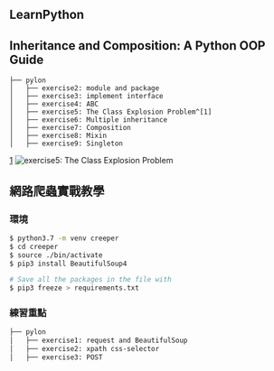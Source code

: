 LearnPython
---

## Inheritance and Composition: A Python OOP Guide

```
├── pylon
│   ├── exercise2: module and package
│   ├── exercise3: implement interface
│   ├── exercise4: ABC
│   ├── exercise5: The Class Explosion Problem^[1]
│   ├── exercise6: Multiple inheritance
│   ├── exercise7: Composition
│   ├── exercise8: Mixin
│   ├── exercise9: Singleton
```

[1](.)
![exercise5: The Class Explosion Problem](https://files.realpython.com/media/ic-class-explosion.a3d42b8c9b91.jpg)

## 網路爬蟲實戰教學

### 環境

```bash
$ python3.7 -m venv creeper
$ cd creeper
$ source ./bin/activate
$ pip3 install BeautifulSoup4

# Save all the packages in the file with
$ pip3 freeze > requirements.txt
```

### 練習重點

```bash
├── pylon
│   ├── exercise1: request and BeautifulSoup
│   ├── exercise2: xpath css-selector
│   ├── exercise3: POST
```